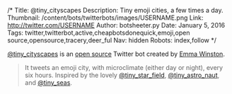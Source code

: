 /*
Title: @tiny_cityscapes
Description: Tiny emoji cities, a few times a day.
Thumbnail: /content/bots/twitterbots/images/USERNAME.png
Link: http://twitter.com/USERNAME
Author: botsheeter.py
Date: January 5, 2016
Tags: twitter,twitterbot,active,cheapbotsdonequick,emoji,open source,opensource,tracery,deer_ful
Nav: hidden
Robots: index,follow
*/

[@tiny_cityscapes](https://twitter.com/tiny_cityscapes) is an [open source](https://github.com/emmawinston/tiny_cityscapes) Twitter bot created by [Emma Winston](https://twitter.com/deer_ful). 

> It tweets an emoji city, with microclimate (either day or night), every six hours. Inspired by the lovely [@tiny_star_field](/bots/twitterbots/tiny_star_field), [@tiny_astro_naut](/bots/twitterbots/tiny_astro_naut), and [@tiny_seas](https://twitter.com/tiny_seas).
